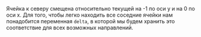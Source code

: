 Ячейка к северу смещена относительно текущей на -1 по оси y и на 0 по оси x.
Для того, чтобы легко находить все соседние ячейки нам понадобится переменная `delta`, 
в которой мы будем хранить это соответствие для всех возможных направлений.